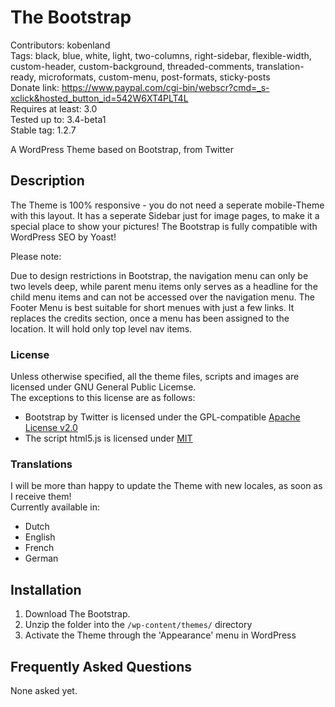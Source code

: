 # The Bootstrap

Contributors:		kobenland  
Tags:				black, blue, white, light, two-columns, right-sidebar, flexible-width, custom-header, custom-background, threaded-comments, translation-ready, microformats, custom-menu, post-formats, sticky-posts  
Donate link:		https://www.paypal.com/cgi-bin/webscr?cmd=_s-xclick&hosted_button_id=542W6XT4PLT4L  
Requires at least:	3.0  
Tested up to:		3.4-beta1  
Stable tag:			1.2.7

A WordPress Theme based on Bootstrap, from Twitter

## Description

The Theme is 100% responsive - you do not need a seperate mobile-Theme with this layout.
It has a seperate Sidebar just for image pages, to make it a special place to show your pictures!
The Bootstrap is fully compatible with WordPress SEO by Yoast!

Please note:

Due to design restrictions in Bootstrap, the navigation menu can only be two levels deep, while parent menu items only serves as a headline for the child menu items and can not be accessed over the navigation menu.
The Footer Menu is best suitable for short menues with just a few links. It replaces the credits section, once a menu has been assigned to the location. It will hold only top level nav items.

### License
Unless otherwise specified, all the theme files, scripts and images are licensed under GNU General Public Licemse.  
The exceptions to this license are as follows:

* Bootstrap by Twitter is licensed under the GPL-compatible [Apache License v2.0](http://www.apache.org/licenses/LICENSE-2.0)
* The script html5.js is licensed under [MIT](http://www.opensource.org/licenses/mit-license.php)


### Translations 
I will be more than happy to update the Theme with new locales, as soon as I receive them!  
Currently available in:

* Dutch
* English
* French
* German


## Installation

1. Download The Bootstrap.
2. Unzip the folder into the `/wp-content/themes/` directory
3. Activate the Theme through the 'Appearance' menu in WordPress


## Frequently Asked Questions

None asked yet.